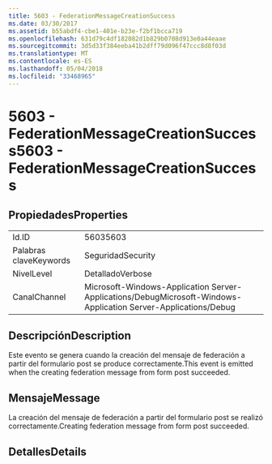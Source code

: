 ```yaml
---
title: 5603 - FederationMessageCreationSuccess
ms.date: 03/30/2017
ms.assetid: b55abdf4-cbe1-401e-b23e-f2bf1bcca719
ms.openlocfilehash: 631d79c4df182082d1b829b0708d913e0a44eaae
ms.sourcegitcommit: 3d5d33f384eeba41b2dff79d096f47ccc8d8f03d
ms.translationtype: MT
ms.contentlocale: es-ES
ms.lasthandoff: 05/04/2018
ms.locfileid: "33468965"
---
```

# <a name="5603---federationmessagecreationsuccess"></a><span data-ttu-id="826bd-102">5603 - FederationMessageCreationSuccess</span><span class="sxs-lookup"><span data-stu-id="826bd-102">5603 - FederationMessageCreationSuccess</span></span>
## <a name="properties"></a><span data-ttu-id="826bd-103">Propiedades</span><span class="sxs-lookup"><span data-stu-id="826bd-103">Properties</span></span>  
  
|||  
|-|-|  
|<span data-ttu-id="826bd-104">Id.</span><span class="sxs-lookup"><span data-stu-id="826bd-104">ID</span></span>|<span data-ttu-id="826bd-105">5603</span><span class="sxs-lookup"><span data-stu-id="826bd-105">5603</span></span>|  
|<span data-ttu-id="826bd-106">Palabras clave</span><span class="sxs-lookup"><span data-stu-id="826bd-106">Keywords</span></span>|<span data-ttu-id="826bd-107">Seguridad</span><span class="sxs-lookup"><span data-stu-id="826bd-107">Security</span></span>|  
|<span data-ttu-id="826bd-108">Nivel</span><span class="sxs-lookup"><span data-stu-id="826bd-108">Level</span></span>|<span data-ttu-id="826bd-109">Detallado</span><span class="sxs-lookup"><span data-stu-id="826bd-109">Verbose</span></span>|  
|<span data-ttu-id="826bd-110">Canal</span><span class="sxs-lookup"><span data-stu-id="826bd-110">Channel</span></span>|<span data-ttu-id="826bd-111">Microsoft-Windows-Application Server-Applications/Debug</span><span class="sxs-lookup"><span data-stu-id="826bd-111">Microsoft-Windows-Application Server-Applications/Debug</span></span>|  
  
## <a name="description"></a><span data-ttu-id="826bd-112">Descripción</span><span class="sxs-lookup"><span data-stu-id="826bd-112">Description</span></span>  
 <span data-ttu-id="826bd-113">Este evento se genera cuando la creación del mensaje de federación a partir del formulario post se produce correctamente.</span><span class="sxs-lookup"><span data-stu-id="826bd-113">This event is emitted when the creating federation message from form post succeeded.</span></span>  
  
## <a name="message"></a><span data-ttu-id="826bd-114">Mensaje</span><span class="sxs-lookup"><span data-stu-id="826bd-114">Message</span></span>  
 <span data-ttu-id="826bd-115">La creación del mensaje de federación a partir del formulario post se realizó correctamente.</span><span class="sxs-lookup"><span data-stu-id="826bd-115">Creating federation message from form post succeeded.</span></span>  
  
## <a name="details"></a><span data-ttu-id="826bd-116">Detalles</span><span class="sxs-lookup"><span data-stu-id="826bd-116">Details</span></span>
